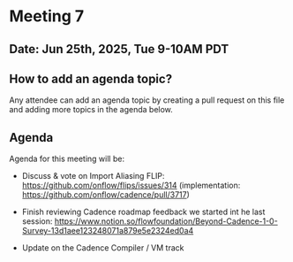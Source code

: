 # Meeting 7

## Date: Jun 25th, 2025, Tue 9-10AM PDT

## How to add an agenda topic?

Any attendee can add an agenda topic by creating a pull request on this file and adding more topics in the agenda below.

## Agenda

Agenda for this meeting will be:

- Discuss & vote on Import Aliasing FLIP: https://github.com/onflow/flips/issues/314 (implementation: https://github.com/onflow/cadence/pull/3717)

- Finish reviewing Cadence roadmap feedback we started int he last session: https://www.notion.so/flowfoundation/Beyond-Cadence-1-0-Survey-13d1aee123248071a879e5e2324ed0a4

- Update on the Cadence Compiler / VM track
